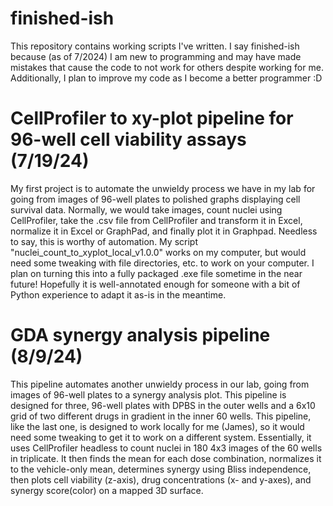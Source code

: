 # finished-ish
This repository contains working scripts I've written. I say finished-ish because (as of 7/2024) I am new to programming and may have made mistakes that cause the code to not work for others despite working for me. Additionally, I plan to improve my code as I become a better programmer :D

# CellProfiler to xy-plot pipeline for 96-well cell viability assays (7/19/24)
My first project is to automate the unwieldy process we have in my lab for going from images of 96-well plates to polished graphs displaying cell survival data. Normally, we would take images, count nuclei using CellProfiler, take the .csv file from CellProfiler and transform it in Excel, normalize it in Excel or GraphPad, and finally plot it in Graphpad. Needless to say, this is worthy of automation. My script "nuclei_count_to_xyplot_local_v1.0.0" works on my computer, but would need some tweaking with file directories, etc. to work on your computer. I plan on turning this into a fully packaged .exe file sometime in the near future! Hopefully it is well-annotated enough for someone with a bit of Python experience to adapt it as-is in the meantime.

# GDA synergy analysis pipeline (8/9/24)
This pipeline automates another unwieldy process in our lab, going from images of 96-well plates to a synergy analysis plot. This pipeline is designed for three, 96-well plates with DPBS in the outer wells and a 6x10 grid of two different drugs in gradient in the inner 60 wells. This pipeline, like the last one, is designed to work locally for me (James), so it would need some tweaking to get it to work on a different system. Essentially, it uses CellProfiler headless to count nuclei in 180 4x3 images of the 60 wells in triplicate. It then finds the mean for each dose combination, normalizes it to the vehicle-only mean, determines synergy using Bliss independence, then plots cell viability (z-axis), drug concentrations (x- and y-axes), and synergy score(color) on a mapped 3D surface.

